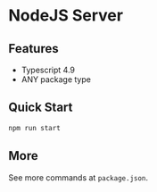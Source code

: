 # NodeJS Server

## Features

- Typescript 4.9
- ANY package type

## Quick Start

```bash
npm run start
```

## More

See more commands at `package.json`.
